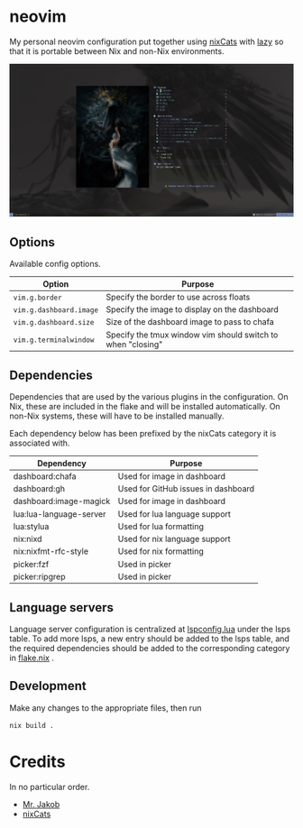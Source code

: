 # neovim

My personal neovim configuration put together using
[nixCats](https://nixcats.org)
with
[lazy](https://lazy.folke.io)
so that it is portable between Nix and non-Nix environments.

![Two-column neovim dashboard made with folke Snacks.](images/dashboard.jpg)

## Options

Available config options.

| Option                  | Purpose                                                     |
| ----------------------- | ----------------------------------------------------------- |
| `vim.g.border`          | Specify the border to use across floats                     |
| `vim.g.dashboard.image` | Specify the image to display on the dashboard               |
| `vim.g.dashboard.size`  | Size of the dashboard image to pass to chafa                |
| `vim.g.terminalwindow`  | Specify the tmux window vim should switch to when "closing" |


## Dependencies

Dependencies that are used by the various plugins in the configuration. On Nix, these are included
in the flake and will be installed automatically. On non-Nix systems, these will have to be
installed manually.

Each dependency below has been prefixed by the nixCats category it is associated with.

| Dependency              | Purpose                             |
| ----------------------- | ----------------------------------- |
| dashboard:chafa         | Used for image in dashboard         |
| dashboard:gh            | Used for GitHub issues in dashboard |
| dashboard:image-magick  | Used for image in dashboard         |
| lua:lua-language-server | Used for lua language support       |
| lua:stylua              | Used for lua formatting             |
| nix:nixd                | Used for nix language support       |
| nix:nixfmt-rfc-style    | Used for nix formatting             |
| picker:fzf              | Used in picker                      |
| picker:ripgrep          | Used in picker                      |

## Language servers

Language server configuration is centralized at
[lspconfig.lua](lua/plugins/lspconfig.lua)
under the lsps table. To add more lsps, a new entry should be added to the lsps table, and the
required dependencies should be added to the corresponding category in
[flake.nix](flake.nix)
.

## Development

Make any changes to the appropriate files, then run

```sh
nix build .
```

# Credits

In no particular order.

- [Mr. Jakob](https://www.youtube.com/@MrJakob)
- [nixCats](https://nixcats.org)
